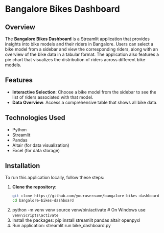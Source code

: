 # Bangalore Bikes Dashboard

## Overview

The **Bangalore Bikes Dashboard** is a Streamlit application that provides insights into bike models and their riders in Bangalore. Users can select a bike model from a sidebar and view the corresponding riders, along with an overview of the bike data in a tabular format. The application also features a pie chart that visualizes the distribution of riders across different bike models.

## Features

- **Interactive Selection**: Choose a bike model from the sidebar to see the list of riders associated with that model.
- **Data Overview**: Access a comprehensive table that shows all bike data.

## Technologies Used

- Python
- Streamlit
- Pandas
- Altair (for data visualization)
- Excel (for data storage)

## Installation

To run this application locally, follow these steps:

1. **Clone the repository**:
   ```bash
   git clone https://github.com/yourusername/bangalore-bikes-dashboard.git
   cd bangalore-bikes-dashboard
2. python -m venv venv
   source venv/bin/activate  # On Windows use `venv\Scripts\activate`
3. Install the packages:
   pip install streamlit pandas altair openpyxl
4. Run application: streamlit run bike_dashboard.py  
